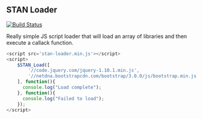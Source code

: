 ## STAN Loader

[![Build Status](https://travis-ci.org/awomersley/stan-loader.svg?branch=master)](https://travis-ci.org/awomersley/stan-loader)

Really simple JS script loader that will load an array of libraries and then execute a callack function.

```javascript
<script src='stan-loader.min.js'></script>
<script>
    $STAN_Load([
        '//code.jquery.com/jquery-1.10.1.min.js',
        '//netdna.bootstrapcdn.com/bootstrap/3.0.0/js/bootstrap.min.js'
    ], function(){
      console.log("Load complete");
    }, function(){
      console.log("Failed to load");
    });
</script>
```
